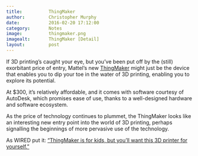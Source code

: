 ```yaml
---
title:			ThingMaker
author:			Christopher Murphy
date:			2016-02-20 17:12:00
category: 		Notes
image:			thingmaker.png
imagealt:		ThingMaker [Detail]
layout:			post
---
```



If 3D printing’s caught your eye, but you’ve been put off by the (still) exorbitant price of entry, Mattel’s new [ThingMaker][01] might just be the device that enables you to dip your toe in the water of 3D printing, enabling you to explore its potential.

At $300, it’s relatively affordable, and it comes with software courtesy of AutoDesk, which promises ease of use, thanks to a well-designed hardware and software ecosystem.

As the price of technology continues to plummet, the ThingMaker looks like an interesting new entry point into the world of 3D printing, perhaps signalling the beginnings of more pervasive use of the technology.

As WIRED put it: [“ThingMaker is for kids, but you’ll want this 3D printer for yourself.”][02]


[01]: http://thingmaker.com "Welcome to ThingMaker 3D Studios"
[02]: http://www.wired.com/2016/02/thingmaker-is-for-kids-but-youll-want-this-3-d-printer-for-yourself/ "ThingMaker is for kids, but you’ll want this 3D printer for yourself."